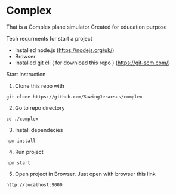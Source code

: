 # Complex
That is a Complex plane simulator
Created for education purpose

Tech requrments for start a project
* Installed node.js (https://nodejs.org/uk/)
* Browser
* Installed git cli ( for download this repo ) (https://git-scm.com/)

Start instruction
1. Clone this repo with
```
git clone https://github.com/SawingJeracsus/complex
```
2. Go to repo directory
```
cd ./complex
```
3. Install dependecies
```
npm install
```
4. Run project
```
npm start
```
5. Open project in Browser. Just open with browser this link
```
http://localhost:9000
```
